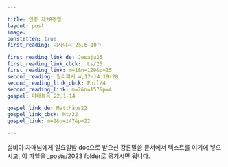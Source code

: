 ```yaml
---

title: 연중 제28주일
layout: post 
image: 
bonstetten: true
first_reading: 이사야서 25,6-10ㄱ

first_reading_link_de: Jesaja25
first_reading_link_cbck:  Ls/25
first_reading_link: m=1&n=129&p=25
second_reading: 필리피서 4,12-14.19-20
second_reading_link_cbck: Phil/4
second_reading_link: m=2&n=157&p=4
gospel: 마태복음 22,1-14

gospel_link_de: Matthäus22
gospel_link_cbck: Mt/22
gospel_link: m=2&n=147&p=22

---
```



실비아 자매님에게 일요일밤 doc으로 받으신
강론말씀 문서에서
텍스트를 여기에 넣으시고,
이 파일을 _posts/2023 folder로 옮기시면 됩니다.
